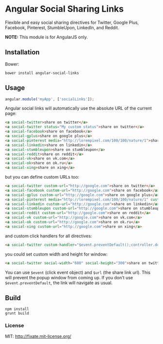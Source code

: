 # Angular Social Sharing Links

Flexible and easy social sharing directives for Twitter, Google Plus, Facebook, Pinterest, StumbleUpon, LinkedIn, and Reddit.

**NOTE:** This module is for AngularJS only.

## Installation

Bower:

```shell
bower install angular-social-links
```

## Usage

```javascript
angular.module('myApp', ['socialLinks']);
```

Angular social links will automatically use the absolute URL of the current page:

```html
<a social-twitter>share on twitter</a>
<a social-twitter status="My custom status">share on twitter</a>
<a social-facebook>share on facebook</a>
<a social-gplus>share on google plus</a>
<a social-pinterest media="http://lorempixel.com/100/100/nature/1">share on pinterest</a>
<a social-linkedin>share on linkedin</a>
<a social-stumbleupon>share on stumbleupon</a>
<a social-reddit>share on reddit</a>
<a social-vk>share on vk.com</a>
<a social-ok>share on ok.ru</a>
<a social-xing>share on xing</a>
```

but you can define custom URLs too:

```html
<a social-twitter custom-url="http://google.com">share on twitter</a>
<a social-facebook custom-url="http://google.com">share on facebook</a>
<a social-gplus custom-url="http://google.com">share on google plus</a>
<a social-pinterest media="http://lorempixel.com/100/100/nature/1" custom-url="http://google.com">share on pinterest</a>
<a social-linkedin custom-url="http://google.com">share on linkedin</a>
<a social-stumbleupon custom-url="http://google.com">share on stumbleupon</a>
<a social-reddit custom-url="http://google.com">share on reddit</a>
<a social-vk custom-url="http://google.com">share on vk.com</a>
<a social-ok custom-url="http://google.com">share on ok.ru</a>
<a social-xing custom-url="http://google.com">share on xing</a>
```

and custom click handlers for all directives:
```html
<a social-twitter custom-handler="$event.preventDefault();controller.doSomething($url)">share on twitter</a>
```


you could set custom width and height for window:
```html
<a social-twitter social-width="600" social-height="300">share on twitter</a>
```

You can use `$event` (click event object) and `$url` (the share link url).
This will prevent the popup window from coming up. If you don't use `$event.preventDefault`, the link will navigate as usual.

## Build

```shell
npm install
grunt build
```

### License

MIT: http://fixate.mit-license.org/
